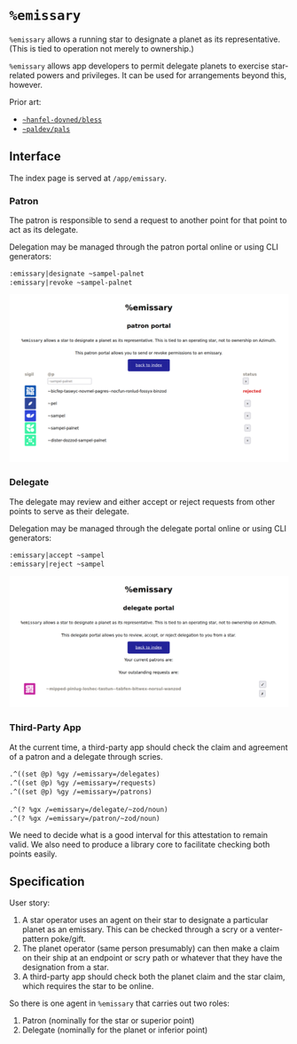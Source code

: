 #   `%emissary`

`%emissary` allows a running star to designate a planet as its representative.  (This is tied to operation not merely to ownership.)

`%emissary` allows app developers to permit delegate planets to exercise star-related powers and privileges.  It can be used for arrangements beyond this, however.

Prior art:

- [`~hanfel-dovned/bless`](https://github.com/hanfel-dovned/Bless)
- [`~paldev/pals`](https://github.com/fang-/suite/)


##  Interface

The index page is served at `/app/emissary`.

### Patron

The patron is responsible to send a request to another point for that point to act as its delegate.

Delegation may be managed through the patron portal online or using CLI generators:

```hoon
:emissary|designate ~sampel-palnet
:emissary|revoke ~sampel-palnet
```

![](./img/screenshot-patron.png)

### Delegate

The delegate may review and either accept or reject requests from other points to serve as their delegate.

Delegation may be managed through the delegate portal online or using CLI generators:

```hoon
:emissary|accept ~sampel
:emissary|reject ~sampel
```

![](./img/screenshot-delegate.png)

### Third-Party App

At the current time, a third-party app should check the claim and agreement of a patron and a delegate through scries.

```hoon
.^((set @p) %gy /=emissary=/delegates)
.^((set @p) %gy /=emissary=/requests)
.^((set @p) %gy /=emissary=/patrons)

.^(? %gx /=emissary=/delegate/~zod/noun)
.^(? %gx /=emissary=/patron/~zod/noun)
```

We need to decide what is a good interval for this attestation to remain valid.  We also need to produce a library core to facilitate checking both points easily.


##  Specification

User story:

1. A star operator uses an agent on their star to designate a particular planet as an emissary.  This can be checked through a scry or a venter-pattern poke/gift.
2. The planet operator (same person presumably) can then make a claim on their ship at an endpoint or scry path or whatever that they have the designation from a star.
3. A third-party app should check both the planet claim and the star claim, which requires the star to be online.

So there is one agent in `%emissary` that carries out two roles:

1. Patron (nominally for the star or superior point)
2. Delegate (nominally for the planet or inferior point)
